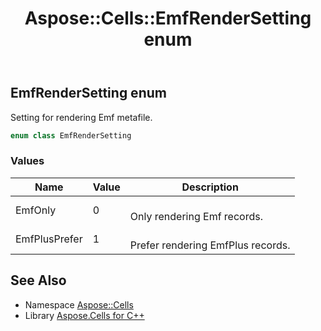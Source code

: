 ﻿---
title: Aspose::Cells::EmfRenderSetting enum
linktitle: EmfRenderSetting
second_title: Aspose.Cells for C++ API Reference
description: 'Aspose::Cells::EmfRenderSetting enum. Setting for rendering Emf metafile in C++.'
type: docs
weight: 20000
url: /cpp/aspose.cells/emfrendersetting/
---
## EmfRenderSetting enum


Setting for rendering Emf metafile.

```cpp
enum class EmfRenderSetting
```

### Values

| Name | Value | Description |
| --- | --- | --- |
| EmfOnly | 0 | <br>Only rendering Emf records. |
| EmfPlusPrefer | 1 | <br>Prefer rendering EmfPlus records. |

## See Also

* Namespace [Aspose::Cells](../)
* Library [Aspose.Cells for C++](../../)
